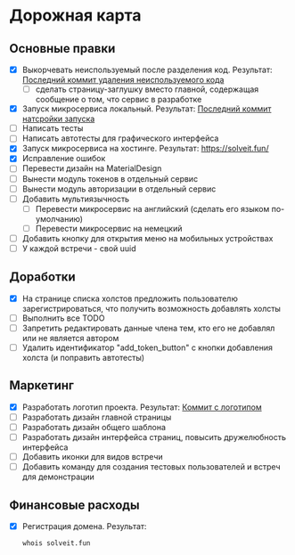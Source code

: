 # Дорожная карта

## Основные правки

- [x] Выкорчевать неиспользуемый после разделения код. Результат: [Последний коммит удаления неиспользуемого кода](https://github.com/syeysk/django-sy-facilitation/commit/b9d238833e63c1c103ad7e2c653fe32bab723829)
  - [ ] сделать страницу-заглушку вместо главной, содержащая сообщение о том, что сервис в разработке
- [x] Запуск микросервиса локальный. Результат: [Последний коммит натсройки запуска](https://github.com/syeysk/django-sy-facilitation/commit/cc9a104b1a2291f0c86e070546abab88774d41f0)
- [ ] Написать тесты
- [ ] Написать автотесты для графического интерфейса
- [x] Запуск микросервиса на хостинге. Результат: https://solveit.fun/
- [x] Исправление ошибок
- [ ] Перевести дизайн на MaterialDesign
- [ ] Вынести модуль токенов в отдельный сервис
- [ ] Вынести модуль авторизации в отдельный сервис
- [ ] Добавить мультиязычность
  - [ ] Перевести микросервис на английский (сделать его языком по-умолчанию)
  - [ ] Перевести микросервис на немецкий
- [ ] Добавить кнопку для открытия меню на мобильных устройствах
- [ ] У каждой встречи - свой uuid

## Доработки

- [x] На странице списка холстов предложить пользователю зарегистрироваться, что получить возможность добавлять холсты
- [ ] Выполнить все TODO
- [ ] Запретить редактировать данные члена тем, кто его не добавлял или не является автором
- [ ] Удалить идентификатор "add_token_button" с кнопки добавления холста (и поправить автотесты)

## Маркетинг

- [x] Разработать логотип проекта. Результат: [Коммит с логотипом](https://github.com/syeysk/django-sy-facilitation/commit/3e2d9635ba3549540dc8c73a068309bca9f52550)
- [ ] Разработать дизайн главной страницы
- [ ] Разработать дизайн общего шаблона
- [ ] Разработать дизайн интерфейса страниц, повысить дружелюбность интерфейса
- [ ] Добавить иконки для видов встречи
- [ ] Добавить команду для создания тестовых пользователей и встреч для демонстрации

## Финансовые расходы

- [x] Регистрация домена. Результат:
  ```sh
  whois solveit.fun
  ```
